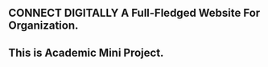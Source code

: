 CONNECT DIGITALLY
A Full-Fledged Website For Organization.
-----------------------------------------
This is Academic Mini Project.
-----------------------------------------

